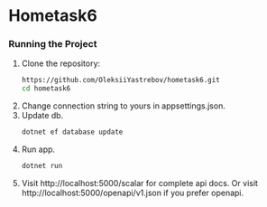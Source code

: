 ﻿# Hometask6

### Running the Project

1. Clone the repository:
   ```bash
   https://github.com/OleksiiYastrebov/hometask6.git
   cd hometask6
    ```
2. Change connection string to yours in appsettings.json.
3. Update db.
    ```bash
   dotnet ef database update
4. Run app.
    ```bash
    dotnet run
5. Visit http://localhost:5000/scalar for complete api docs. Or visit http://localhost:5000/openapi/v1.json if you prefer openapi.
